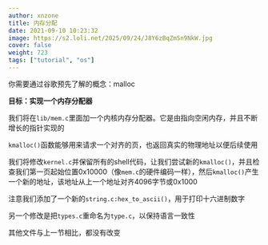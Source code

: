```yaml
---
author: xnzone 
title: 内存分配
date: 2021-09-10 10:23:32
image: https://s2.loli.net/2025/09/24/J8Y6zBqZmSn9NkW.jpg
cover: false
weight: 723
tags: ["tutorial", "os"]
---
```


你需要通过谷歌预先了解的概念：malloc

**目标：实现一个内存分配器**

我们将在`lib/mem.c`里面加一个内核内存分配器。它是由指向空闲内存，并且不断增长的指针实现的

`kmalloc()`函数能够用来请求一个对齐的页，也返回真实的物理地址以便后续使用

我们将修改`kernel.c`并保留所有的shell代码，让我们尝试新的`kmalloc()`，并且检查我们第一页起始位置0x10000（像`mem.c`的硬件编码一样），然后`kmalloc()`产生一个新的地址，该地址从上一个地址对齐4096字节或0x1000

注意我们添加了一个新的`string.c:hex_to_ascii()`，用于打印十六进制数字

另一个修改是把`types.c`重命名为`type.c`，以保持语言一致性

其他文件与上一节相比，都没有改变